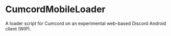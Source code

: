 # CumcordMobileLoader
A loader script for Cumcord on an experimental web-based Discord Android client (WIP).
